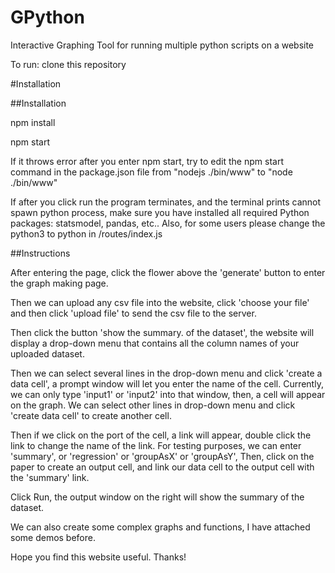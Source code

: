 # GPython
Interactive Graphing Tool for running multiple python scripts on a website

To run: clone this repository

#Installation

##Installation

npm install

npm start

If it throws error after you enter npm start, try to edit the npm start command in the package.json file from "nodejs ./bin/www" to "node ./bin/www"

If after you click run the program terminates, and the terminal prints cannot spawn python process, make sure you have installed all required Python packages: statsmodel, pandas, etc.. Also, for some users please change the python3 to python in /routes/index.js






##Instructions

After entering the page, click the flower above the 'generate' button to enter the graph making page. 

Then we can upload any csv file into the website, click 'choose your file' and then click 'upload file' to send the csv file to the server.

Then click the button 'show the summary. of the dataset', the website will display a drop-down menu that contains all the column names of your uploaded dataset. 

Then we can select several lines in the drop-down menu and click 'create a data cell', a prompt window will let you enter the name of the cell. Currently, we can only type 'input1' or 'input2' into that window, then, a cell will appear on the graph. We can select other lines in drop-down menu and click 'create data cell' to create another cell. 

Then if we click on the port of the cell, a link will appear, double click the link to change the name of the link. For testing purposes, we can enter 'summary', or 'regression' or 'groupAsX' or 'groupAsY',
Then, click on the paper to create an output cell, and link our data cell to the output cell with the 'summary' link. 

Click Run, the output window on the right will show the summary of the dataset.

We can also create some complex graphs and functions, I have attached some demos before.

Hope you find this website useful. Thanks!
